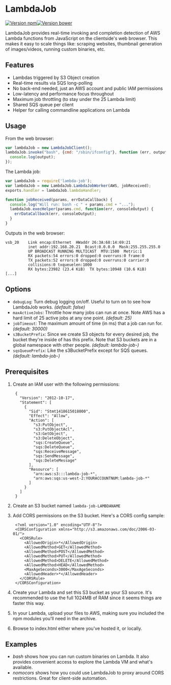 # LambdaJob

[![Version npm][version]](http://browsenpm.org/package/lambda-job)[![Version bower][bower]](https://github.com/lg/lambda-job)

[version]: http://img.shields.io/npm/v/lambda-job.svg?style=flat-square
[bower]: https://img.shields.io/bower/v/lambda-job.svg?style=flat-square

LambdaJob provides real-time invoking and completion detection of AWS Lambda functions from JavaScript on the clientside's web browser. This makes it easy to scale things like: scraping websites, thumbnail generation of images/videos, running custom binaries, etc.

## Features

- Lambdas triggered by S3 Object creation
- Real-time results via SQS long-polling
- No back-end needed, just an AWS account and public IAM permissions
- Low-latency and performance focus throughout
- Maximum job throttling (to stay under the 25 Lambda limit)
- Shared SQS queue per client
- Helper for calling commandline applications on Lambda

## Usage

From the web browser:

```javascript
var lambdaJob = new LambdaJobClient();
lambdaJob.invoke("bash", {cmd: "/sbin/ifconfig"}, function (err, output) {
  console.log(output);
});
```

The Lambda job:

```javascript
var LambdaJob = require('lambda-job');
var lambdaJob = new LambdaJob.LambdaJobWorker(AWS, jobReceived);
exports.handler = lambdaJob.lambdaHandler;

function jobReceived(params, errDataCallback) {
  console.log("Will run: bash -c " + params.cmd + "...");
  lambdaJob.execHelper(params.cmd, function(err, consoleOutput) {
    errDataCallback(err, consoleOutput);
  }
}
```

Outputs in the web browser:

```
vsb_20    Link encap:Ethernet  HWaddr 26:3A:68:14:69:21  
          inet addr:192.168.20.21  Bcast:0.0.0.0  Mask:255.255.255.0
          UP BROADCAST RUNNING MULTICAST  MTU:1500  Metric:1
          RX packets:54 errors:0 dropped:0 overruns:0 frame:0
          TX packets:52 errors:0 dropped:0 overruns:0 carrier:0
          collisions:0 txqueuelen:1000 
          RX bytes:23982 (23.4 KiB)  TX bytes:10948 (10.6 KiB)
[...]
```

## Options
- `debugLog`: Turn debug logging on/off. Useful to turn on to see how LambdaJob works. *(default: false)*
- `maxActiveJobs`: Throttle how many jobs can run at once. Note AWS has a hard limit of 25 active jobs at any one point. *(default: 25)*
- `jobTimeout`: The maximum amount of time (in ms) that a job can run for. *(default: 30000)*
- `s3BucketPrefix`: Since we create S3 objects for every desired job, the bucket they're inside of has this prefix. Note that S3 buckets are in a global namespace with other people. *(default: lambda-job-)*
- `sqsQueuePrefix`: Like the s3BucketPrefix except for SQS queues. *(default: lambda-job-)*

## Prerequisites

1. Create an IAM user with the following permissions:

        {
          "Version": "2012-10-17",
          "Statement": [
            {
              "Sid": "Stmt1418615018000",
              "Effect": "Allow",
              "Action": [
                "s3:PutObject",
                "s3:PutObjectAcl",
                "s3:GetObject",
                "s3:DeleteObject",
                "sqs:CreateQueue",
                "sqs:DeleteQueue",
                "sqs:ReceiveMessage",
                "sqs:SendMessage",
                "sqs:DeleteMessage"
              ],
              "Resource": [
                "arn:aws:s3:::lambda-job-*",
                "arn:aws:sqs:us-west-2:YOURACCOUNTNUM:lambda-job-*"
              ]
            }
          ]
        }
2. Create an S3 bucket named `lambda-job-LAMBDANAME`
3. Add CORS permissions on the S3 bucket. Here's a CORS config sample:

        <?xml version="1.0" encoding="UTF-8"?>
        <CORSConfiguration xmlns="http://s3.amazonaws.com/doc/2006-03-01/">
          <CORSRule>
            <AllowedOrigin>*</AllowedOrigin>
            <AllowedMethod>GET</AllowedMethod>
            <AllowedMethod>POST</AllowedMethod>
            <AllowedMethod>PUT</AllowedMethod>
            <AllowedMethod>DELETE</AllowedMethod>
            <AllowedMethod>HEAD</AllowedMethod>
            <MaxAgeSeconds>3000</MaxAgeSeconds>
            <AllowedHeader>*</AllowedHeader>
          </CORSRule>
        </CORSConfiguration>
4. Create your Lambda and set this S3 bucket as your S3 source. It's recommended to use the full 1024MB of RAM since it seems things are faster this way.
6. In your Lambda, upload your files to AWS, making sure you included the npm modules you'll need in the archive.
7. Browse to index.html either where you've hosted it, or locally.

## Examples

- *bash* shows how you can run custom binaries on Lambda. It also provides convenient access to explore the Lambda VM and what's available.
- *nomocors* shows how you could use LambdaJob to proxy around CORS restrictions. Great for client-side automation.
